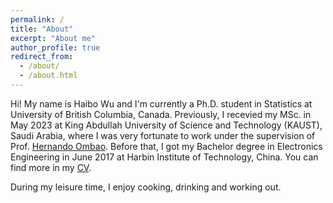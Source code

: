 ```yaml
---
permalink: /
title: "About"
excerpt: "About me"
author_profile: true
redirect_from: 
  - /about/
  - /about.html
---
```


Hi! My name is Haibo Wu and I'm currently a Ph.D. student in Statistics at University of British Columbia, Canada. Previously, I recevied my MSc. in May 2023 at King Abdullah University of Science and Technology (KAUST), Saudi Arabia, where I was very fortunate to work under the supervision of Prof. [Hernando Ombao](https://www.kaust.edu.sa/en/study/faculty/hernando-ombao). Before that, I got my Bachelor degree in Electronics Engineering in June 2017 at Harbin Institute of Technology, China. You can find more in my [CV](mhaibo/haibowu.github.io/assets/CV_whb.pdf).

During my leisure time, I enjoy cooking, drinking and working out.







